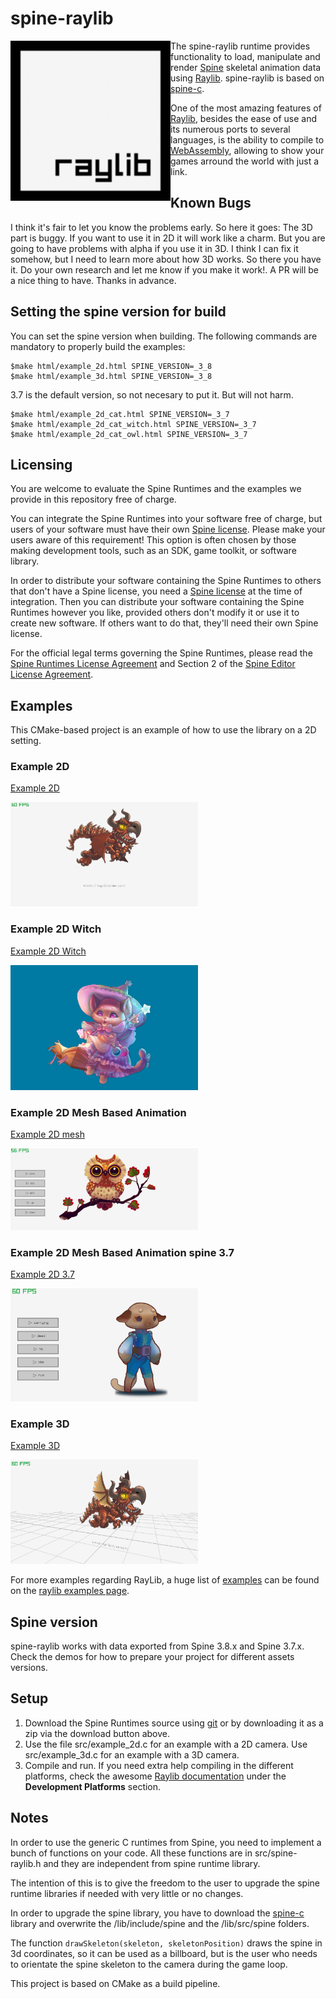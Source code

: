 # spine-raylib

<img align="left" src="./assets/raylib_logo.png" width="256">

The spine-raylib runtime provides functionality to load, manipulate and render [Spine](http://esotericsoftware.com) skeletal animation data using [Raylib](https://www.raylib.com/). spine-raylib is based on [spine-c](https://github.com/EsotericSoftware/spine-runtimes/tree/3.8/spine-c).

One of the most amazing features of [Raylib](https://www.raylib.com/), besides the ease of use and its numerous ports to several languages, is the ability to compile to [WebAssembly](https://webassembly.org/), allowing to show your games arround the world with just a link.

## Known Bugs
I think it's fair to let you know the problems early. So here it goes: The 3D part is buggy. If you want to use it in 2D it will work like a charm. But you are going to have problems with alpha if you use it in 3D. I think I can fix it somehow, but I need to learn more about how 3D works. So there you have it. Do your own research and let me know if you make it work!. A PR will be a nice thing to have. Thanks in advance. 

## Setting the spine version for build
You can set the spine version when building. The following commands are mandatory to properly build the examples:

```
$make html/example_2d.html SPINE_VERSION=_3_8
$make html/example_3d.html SPINE_VERSION=_3_8
```
3.7 is the default version, so not necesary to put it. But will not harm.
```
$make html/example_2d_cat.html SPINE_VERSION=_3_7
$make html/example_2d_cat_witch.html SPINE_VERSION=_3_7
$make html/example_2d_cat_owl.html SPINE_VERSION=_3_7
```

## Licensing
You are welcome to evaluate the Spine Runtimes and the examples we provide in this repository free of charge.

You can integrate the Spine Runtimes into your software free of charge, but users of your software must have their own [Spine license](https://esotericsoftware.com/spine-purchase). Please make your users aware of this requirement! This option is often chosen by those making development tools, such as an SDK, game toolkit, or software library.

In order to distribute your software containing the Spine Runtimes to others that don't have a Spine license, you need a [Spine license](https://esotericsoftware.com/spine-purchase) at the time of integration. Then you can distribute your software containing the Spine Runtimes however you like, provided others don't modify it or use it to create new software. If others want to do that, they'll need their own Spine license.

For the official legal terms governing the Spine Runtimes, please read the [Spine Runtimes License Agreement](http://esotericsoftware.com/spine-runtimes-license) and Section 2 of the [Spine Editor License Agreement](http://esotericsoftware.com/spine-editor-license#s2).

## Examples

This CMake-based project is an example of how to use the library on a 2D setting.

### Example 2D
[Example 2D](https://htmlpreview.github.io/?https://github.com/WEREMSOFT/spine-raylib-runtimes/blob/master/html/example_2d/example_2d.html)

<img src="./doc_images/example_2d.png" width="300">

### Example 2D Witch
[Example 2D Witch](https://htmlpreview.github.io/?https://github.com/WEREMSOFT/spine-raylib-runtimes/blob/master/html/example_2d_cat_witch/example_2d_cat_witch.html)

<img src="./doc_images/example_2d_cat_witch.png" width="300">

### Example 2D Mesh Based Animation
[Example 2D mesh](https://htmlpreview.github.io/?https://github.com/WEREMSOFT/spine-raylib-runtimes/blob/master/html/example_2d_owl/example_2d_owl.html)

<img src="./doc_images/example_2d_owl.png" width="300">

### Example 2D Mesh Based Animation spine 3.7
[Example 2D 3.7](https://htmlpreview.github.io/?https://github.com/WEREMSOFT/spine-raylib-runtimes/blob/master/html/example_2d_cat/example_2d_cat.html)

<img src="./doc_images/example_2d_cat.png" width="300">

### Example 3D
[Example 3D](https://htmlpreview.github.io/?https://github.com/WEREMSOFT/spine-raylib-runtimes/blob/master/html/example_3d/example_3d.html)

<img src="./doc_images/example_3d.png" width="300">

For more examples regarding RayLib, a huge list of [examples](https://www.raylib.com/examples.html) can be found on the [raylib examples page](https://www.raylib.com/examples.html).



## Spine version

spine-raylib works with data exported from Spine 3.8.x and Spine 3.7.x. Check the demos for how to prepare your project for different assets versions.

## Setup

1. Download the Spine Runtimes source using [git](https://help.github.com/articles/set-up-git) or by downloading it as a zip via the download button above.
1. Use the file src/example_2d.c for an example with a 2D camera. Use src/example_3d.c for an example with a 3D camera.
1. Compile and run. If you need extra help compiling in the different platforms, check the awesome [Raylib documentation](https://github.com/raysan5/raylib/wiki) under the **Development Platforms** section.

## Notes

In order to use the generic C runtimes from Spine, you need to implement a bunch of functions on your code. 
All these functions are in src/spine-raylib.h and they are independent from spine runtime library.

The intention of this is to give the freedom to the user to upgrade the spine runtime libraries if needed with very little or no changes.

In order to upgrade the spine library, you have to download the [spine-c](https://github.com/EsotericSoftware/spine-runtimes/tree/3.8/spine-c) library and overwrite the /lib/include/spine and the /lib/src/spine folders.

The function ```drawSkeleton(skeleton, skeletonPosition)``` draws the spine in 3d coordinates, so it can be used as a billboard, but is the user who needs to orientate the spine skeleton to the camera during the game loop.

This project is based on CMake as a build pipeline.
